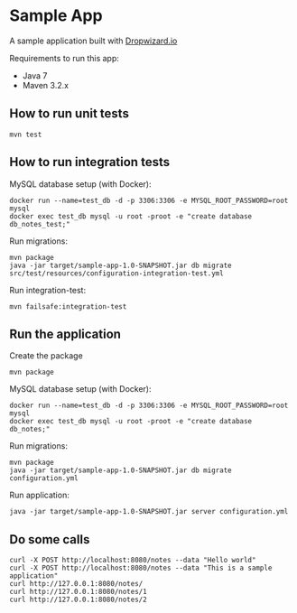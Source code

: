 # Sample App

A sample application built with [Dropwizard.io](http://dropwizard.io)

Requirements to run this app:

* Java 7
* Maven 3.2.x

## How to run unit tests

```
mvn test
```

## How to run integration tests

MySQL database setup (with Docker):

```
docker run --name=test_db -d -p 3306:3306 -e MYSQL_ROOT_PASSWORD=root mysql
docker exec test_db mysql -u root -proot -e "create database db_notes_test;"
```

Run migrations:

```
mvn package
java -jar target/sample-app-1.0-SNAPSHOT.jar db migrate src/test/resources/configuration-integration-test.yml
```

Run integration-test:

```
mvn failsafe:integration-test
```

## Run the application

Create the package

```
mvn package
```

MySQL database setup (with Docker):

```
docker run --name=test_db -d -p 3306:3306 -e MYSQL_ROOT_PASSWORD=root mysql
docker exec test_db mysql -u root -proot -e "create database db_notes;"
```

Run migrations:

```
mvn package
java -jar target/sample-app-1.0-SNAPSHOT.jar db migrate configuration.yml
```

Run application:

```
java -jar target/sample-app-1.0-SNAPSHOT.jar server configuration.yml
```

## Do some calls

```
curl -X POST http://localhost:8080/notes --data "Hello world"
curl -X POST http://localhost:8080/notes --data "This is a sample application"
curl http://127.0.0.1:8080/notes/
curl http://127.0.0.1:8080/notes/1
curl http://127.0.0.1:8080/notes/2
```
